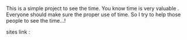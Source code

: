 This is a simple project to see the time. You know time is very valuable . Everyone should make sure the proper use of time. So I try to help those people to see the time...!

sites link : 

